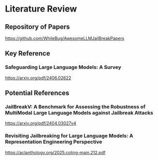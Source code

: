 # Literature Review

## Repository of Papers

https://github.com/WhileBug/AwesomeLLMJailBreakPapers

## Key Reference

### Safeguarding Large Language Models: A Survey
https://arxiv.org/pdf/2406.02622

## Potential References

### JailBreakV: A Benchmark for Assessing the Robustness of MultiModal Large Language Models against Jailbreak Attacks
https://arxiv.org/pdf/2404.03027v4

### Revisiting Jailbreaking for Large Language Models: A Representation Engineering Perspective
https://aclanthology.org/2025.coling-main.212.pdf
